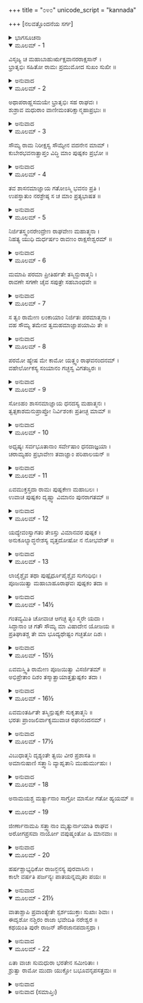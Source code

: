 +++
title = "೦೪೦"
unicode_script = "kannada"

+++
[ನಲವತ್ತೊಂದನೆಯ ಸರ್ಗ]



<details><summary>ಭಾಗಸೂಚನಾ</summary>

ಕುಬೇರನ ಆಜ್ಞೆಯಂತೆ ಪುಷ್ಪಕ ವಿಮಾನದ ಆಗಮನ, ಶ್ರೀರಾಮನಿಂದ ಪೂಜಿಸಲ್ಪಟ್ಟ ವಿಮಾನದ ನಿರ್ಗಮನ, ಭರತನಿಂದ ಶ್ರೀರಾಮರಾಜ್ಯದ ವರ್ಣನೆ
</details>

<details open><summary>ಮೂಲಮ್ - 1</summary>

ವಿಸೃಜ್ಯ ಚ ಮಹಾಬಾಹುರ್ಋಕ್ಷವಾನರರಾಕ್ಷಸಾನ್ ।  
ಭ್ರಾತೃಭಿಃ ಸಹಿತೋ ರಾಮಃ ಪ್ರಮುಮೋದ ಸುಖಂ ಸುಖೀ ॥
</details>

<details><summary>ಅನುವಾದ</summary>

ಕರಡಿಗಳನ್ನು, ವಾನರರನ್ನು, ರಾಕ್ಷಸರನ್ನು ಬೀಳ್ಕೊಟ್ಟು ಸಹೋದರರೊಂದಿಗೆ ಸುಖಸ್ವರೂಪ ಮಹಾಬಾಹು ಶ್ರೀರಾಮನು ಸುಖ ಮತ್ತು ಆನಂದವಾಗಿ ಅಯೋಧ್ಯೆಯಲ್ಲಿ ಇರತೊಡಗಿದನು.॥1॥
</details>

<details open><summary>ಮೂಲಮ್ - 2</summary>

ಅಥಾಪರಾಹ್ಣಸಮಯೇ ಭ್ರಾತೃಭಿಃ ಸಹ ರಾಘವಃ ।  
ಶುಶ್ರಾವ ಮಧುರಾಂ ವಾಣೀಮಂತರಿಕ್ಷಾನ್ಮಹಾಪ್ರಭುಃ ॥
</details>

<details><summary>ಅನುವಾದ</summary>

ಒಂದು ದಿನ ಅಪರಾಹ್ಣದಲ್ಲಿ ತನ್ನ ಸಹೋದರರೊಂದಿಗೆ ಕುಳಿತಿರುವ ಮಹಾಪ್ರಭು ಶ್ರೀರಘುನಾಥನು ಆಕಾಶದಿಂದ ಈ ಮಧುರ ವಾಣಿ ಕೇಳಿದನು.॥2॥
</details>

<details open><summary>ಮೂಲಮ್ - 3</summary>

ಸೌಮ್ಯ ರಾಮ ನಿರೀಕ್ಷಸ್ವ ಸೌಮ್ಯೇನ ವದನೇನ ಮಾಮ್ ।  
ಕುಬೇರಭವನಾತ್ಪ್ರಾಪ್ತಂ ವಿದ್ಧಿ ಮಾಂ ಪುಷ್ಪಕಂ ಪ್ರಭೋ ॥
</details>

<details><summary>ಅನುವಾದ</summary>

ಸೌಮ್ಯ ಶ್ರೀರಾಮಾ! ನೀನು ನನ್ನ ಕಡೆಗೆ ಸಂತೋಷದಿಂದ ದೃಷ್ಟಿ ಬೀರುವ ಕೃಪೆ ಮಾಡು. ನಾನು ಕುಬೇರನ ಭವನದಿಂದ ಮರಳಿದ ಪುಷ್ಪಕವಿಮಾನವೆಂದು ನಿನಗೆ ತಿಳಿದಿರಬಹುದು.॥3॥
</details>

<details open><summary>ಮೂಲಮ್ - 4</summary>

ತವ ಶಾಸನಮಾಜ್ಞಾಯ ಗತೋಽಸ್ಮಿ ಭವನಂ ಪ್ರತಿ ।  
ಉಪಸ್ಥಾತುಂ ನರಶ್ರೇಷ್ಠ ಸ ಚ ಮಾಂ ಪ್ರತ್ಯಭಾಷತ ॥
</details>

<details><summary>ಅನುವಾದ</summary>

ನರಶ್ರೇಷ್ಠನೇ! ನಿನ್ನ ಅಪ್ಪಣೆಯಂತೆ ನಾನು ಕುಬೇರನ ಸೇವೆಗಾಗಿ ಅವನ ಭವನಕ್ಕೆ ಹೋಗಿದ್ದೆ. ಆದರೆ ಅವನು ನನಗೆ ಹೇಳಿದನು.॥4॥
</details>

<details open><summary>ಮೂಲಮ್ - 5</summary>

ನಿರ್ಜಿತಸ್ತ್ವಂನರೇಂದ್ರೇಣ ರಾಘವೇಣ ಮಹಾತ್ಮನಾ ।  
ನಿಹತ್ಯ ಯುಧಿ ದುರ್ಧರ್ಷಂ ರಾವಣಂ ರಾಕ್ಷಸೇಶ್ವರಮ್ ॥
</details>

<details><summary>ಅನುವಾದ</summary>

ಎಲೈ ವಿಮಾನವೇ! ಮಹಾತ್ಮಾ ಮಹಾರಾಜ ಶ್ರೀರಾಮನು ಯುದ್ಧದಲ್ಲಿ ದುರ್ಧರ್ಷ ರಾಕ್ಷಸರಾಜ ರಾವಣನನ್ನು ವಧಿಸಿ ನಿನ್ನನ್ನು ಗೆದ್ದುಕೊಂಡಿರುವನು.॥5॥
</details>

<details open><summary>ಮೂಲಮ್ - 6</summary>

ಮಮಾಪಿ ಪರಮಾ ಪ್ರೀತಿರ್ಹತೇ ತಸ್ಮಿನ್ದುರಾತ್ಮನಿ ।  
ರಾವಣೇ ಸಗಣೇ ಚೈವ ಸಪುತ್ರೇ ಸಹಬಾಂಧವೇ ॥
</details>

<details><summary>ಅನುವಾದ</summary>

ಪುತ್ರ, ಬಂಧು-ಬಾಂಧವ, ಸೇವಕರೊಂದಿಗೆ ಆ ದುರಾತ್ಮಾ ರಾವಣನು ಹತನಾದ್ದರಿಂದ ನನಗೆ ಬಹಳ ಸಂತೋಷವಾಗಿದೆ.॥6॥
</details>

<details open><summary>ಮೂಲಮ್ - 7</summary>

ಸ ತ್ವಂ ರಾಮೇಣ ಲಂಕಾಯಾಂ ನಿರ್ಜಿತಃ ಪರಮಾತ್ಮನಾ ।  
ವಹ ಸೌಮ್ಯ ತಮೇವ ತ್ವಮಹಮಾಜ್ಞಾಪಯಾಮಿ ತೇ ॥
</details>

<details><summary>ಅನುವಾದ</summary>

ಸೌಮ್ಯ! ಹೀಗೆ ಪರಮಾತ್ಮಾ ಶ್ರೀರಾಮನು ಲಂಕೆಯಲ್ಲಿ ರಾವಣನೊಂದಿಗೆ ನಿನ್ನನ್ನು ಗೆದ್ದುಕೊಂಡಿರುವನು. ಆದ್ದರಿಂದ ನೀನು ಅವನ ಸೇವೆಯಲ್ಲೇ ಇರು ಎಂದು ನಾನು ಆಜ್ಞಾಪಿಸುತ್ತೇನೆ.॥7॥
</details>

<details open><summary>ಮೂಲಮ್ - 8</summary>

ಪರಮೋ ಹ್ಯೇಷ ಮೇ ಕಾಮೋ ಯತ್ತ್ವಂ ರಾಘವನಂದನಮ್ ।  
ವಹೇರ್ಲೋಕಸ್ಯ ಸಂಯಾನಂ ಗಚ್ಛಸ್ವ ವಿಗತಜ್ವರಃ ॥
</details>

<details><summary>ಅನುವಾದ</summary>

ರಘುಕುಲವನ್ನು ಆನಂದಿತಗೊಳಿಸುವ ಶ್ರೀರಾಮನು ಸಂಪೂರ್ಣ ಜಗತ್ತಿನ ಆಶ್ರಯದಾತನಾಗಿದ್ದಾನೆ. ನೀನು ಅವನ ವಾಹನವಾಗಿರು. ಇದು ನನ್ನ ಬಹುದೊಡ್ಡ ಕಾಮನೆಯಾಗಿದೆ. ಅದಕ್ಕಾಗಿ ನೀನು ನಿಶ್ಚಿಂತವಾಗಿ ಹೋಗು.॥8॥
</details>

<details open><summary>ಮೂಲಮ್ - 9</summary>

ಸೋಽಹಂ ಶಾಸನಮಾಜ್ಞಾಯ ಧನದಸ್ಯ ಮಹಾತ್ಮನಃ ।  
ತ್ವತ್ಸಕಾಶಮನುಪ್ರಾಪ್ತೋ ನಿರ್ವಿಶಂಕಃ ಪ್ರತೀಚ್ಛ ಮಾಮ್ ॥
</details>

<details><summary>ಅನುವಾದ</summary>

ಹೀಗೆ ನಾನು ಕುಬೇರನ ಆಜ್ಞೆ ಪಡೆದೇ ನಿನ್ನ ಬಳಿಗೆ ಬಂದಿರುವೆನು. ಆದ್ದರಿಂದ ನೀನು ನನ್ನನ್ನು ನಿಃಶಂಕನಾಗಿ ಸ್ವೀಕರಿಸು.॥9॥
</details>

<details open><summary>ಮೂಲಮ್ - 10</summary>

ಅಧೃಷ್ಯಃ ಸರ್ವಭೂತಾನಾಂ ಸರ್ವೇಷಾಂ ಧನದಾಜ್ಞಯಾ ।  
ಚರಾಮ್ಯಹಂ ಪ್ರಭಾವೇಣ ತವಾಜ್ಞಾಂ ಪರಿಪಾಲಯನ್ ॥
</details>

<details><summary>ಅನುವಾದ</summary>

ನಾನು ಎಲ್ಲ ಪ್ರಾಣಿಗಳಿಗೆ ಅಜೇಯನಾಗಿದ್ದೇನೆ. ಕುಬೇರನ ಆಜ್ಞೆಯಂತೆ ನಾನು ನಿನ್ನ ಆದೇಶವನ್ನು ಪಾಲಿಸುತ್ತಾ, ತನ್ನ ಪ್ರಭಾವದಿಂದ ಸಮಸ್ತ ಲೋಕಗಳಲ್ಲಿ ಸಂಚರಿಸುವೆನು.॥10॥
</details>

<details open><summary>ಮೂಲಮ್ - 11</summary>

ಏವಮುಕ್ತಸ್ತದಾ ರಾಮಃ ಪುಷ್ಪಕೇಣ ಮಹಾಬಲಃ ।  
ಉವಾಚ ಪುಷ್ಪಕಂ ದೃಷ್ಟ್ವಾ ವಿಮಾನಂ ಪುನರಾಗತಮ್ ॥
</details>

<details><summary>ಅನುವಾದ</summary>

ಪುಷ್ಪಕವು ಹೀಗೆ ಹೇಳಿದಾಗ ಮಹಾಬಲಿ ಶ್ರೀರಾಮನು ಆ ವಿಮಾನ ಪುನಃ ಬಂದಿರುವುದನ್ನು ನೋಡಿ ಅದರ ಬಳಿ ಹೇಳಿದನು.॥11॥
</details>

<details open><summary>ಮೂಲಮ್ - 12</summary>

ಯದ್ಯೇವಂಸ್ವಾಗತಂ ತೇಽಸ್ತು ವಿಮಾನವರ ಪುಷ್ಪಕ ।  
ಅನುಕೂಲ್ಯಾದ್ಧನೇಶಸ್ಯ ವೃತ್ತದೋಷೋ ನ ನೋಭವೇತ್ ॥
</details>

<details><summary>ಅನುವಾದ</summary>

ವಿಮಾನರಾಜ ಪುಷ್ಪಕವೇ! ಮಾತು ಹೀಗಿದ್ದರೆ ನಾನು ನಿನ್ನನ್ನು ಸ್ವಾಗತಿಸುತ್ತೇನೆ. ಕುಬೇರನ ಅನುಕೂಲತೆಯಿಂದಾಗಿ ನಮಗೆ ಮೇರೆ ಮೀರಿದ ದೋಷ ತಟ್ಟಲಾರದು.॥12॥
</details>

<details open><summary>ಮೂಲಮ್ - 13</summary>

ಲಾಜೈಶ್ಚೈವ ತಥಾ ಪುಷ್ಪೈರ್ಧೂಪೈಶ್ಚೈವ ಸುಗಂಧಿಭಿಃ ।  
ಪೂಜಯಿತ್ವಾ ಮಹಾಬಾಹೂರಾಘವಃ ಪುಷ್ಪಕಂ ತದಾ ॥
</details>

<details><summary>ಅನುವಾದ</summary>

ಹೀಗೆ ಹೇಳಿ ಮಹಾಬಾಹು ಶ್ರೀರಾಮನು ಅರಳು, ಪುಷ್ಪ, ಧೂಪ, ಚಂದನಾದಿಗಳಿಂದ ಪುಷ್ಪಕವಿಮಾನವನ್ನು ಪೂಜಿಸಿದನು ಹಾಗೂ ಹೇಳಿದನು.॥13॥
</details>

<details open><summary>ಮೂಲಮ್ - 14½</summary>

ಗಂತವ್ಯಮಿತಿ ಚೋವಾಚ ಆಗಚ್ಛ ತ್ವಂ ಸ್ಮರೇ ಯದಾ ।  
ಸಿದ್ಧಾನಾಂ ಚ ಗತೌ ಸೌಮ್ಯ ಮಾ ವಿಷಾದೇನ ಯೋಜಯ ॥  
ಪ್ರತಿಘಾತಶ್ಚ ತೇ ಮಾ ಭೂದ್ಯಥೇಷ್ಟಂ ಗಚ್ಛತೋ ದಿಶಃ ।
</details>

<details><summary>ಅನುವಾದ</summary>

ಈಗ ನೀನು ಹೊರಟು ಹೋಗು, ನಾನು ಸ್ಮರಿಸಿದಾಗ ಬಂದು ಬಿಡು. ಆಕಾಶದಲ್ಲಿ ಇರುತ್ತಾ, ನಿನಗೆ ನನ್ನ ವಿಯೋಗದ ದುಃಖವಾಗಬಾರದು. (ಸಮಯ ಬಂದಾಗ ನಿನ್ನನ್ನು ಉಪಯೋಗಿಸುವೆನು.) ಸ್ವೇಚ್ಛೆಯಿಂದ ಸಮಸ್ತ ದಿಕ್ಕುಗಳಿಗೆ ಹೋಗುವಾಗ ಎಲ್ಲಿಯೂ ಢಿಕ್ಕಿ ಹೊಡೆಯದಿರಲಿ, ಅಥವಾ ನಿನ್ನ ಗತಿ ಕುಂಠಿತವಾಗದಿರಲಿ.॥14½॥
</details>

<details open><summary>ಮೂಲಮ್ - 15½</summary>

ಏವಮಸ್ತ್ವಿತಿ ರಾಮೇಣ ಪೂಜಯಿತ್ವಾ ವಿಸರ್ಜಿತಮ್ ॥  
ಅಭಿಪ್ರೇತಾಂ ದಿಶಂ ತಸ್ಮಾತ್ಪ್ರಾಯಾತ್ತತ್ಪುಷ್ಪಕಂ ತದಾ ।
</details>

<details><summary>ಅನುವಾದ</summary>

ಪುಷ್ಪಕವು  ಹಾಗೆಯೇ ಆಗಲಿ ಎಂದು ಹೇಳಿ ಅವನ ಆಜ್ಞೆಯನ್ನು ಶಿರಸಾವಹಿಸಿಕೊಂಡನು. ಹೀಗೆ ಶ್ರೀರಾಮ ಅದನ್ನು ಪೂಜಿಸಿ ಹೋಗಲು ಅಪ್ಪಣೆ ಮಾಡಿದಾಗ ಆ ಪುಷ್ಪಕವು ತನಗೆ ಬೇಕಾದಲ್ಲಿಗೆ ಹೊರಟುಹೋಯಿತು.॥15½॥
</details>

<details open><summary>ಮೂಲಮ್ - 16½</summary>

ಏವಮಂತರ್ಹಿತೇ ತಸ್ಮಿನ್ಪುಷ್ಪಕೇ ಸುಕೃತಾತ್ಮನಿ ॥  
ಭರತಃ ಪ್ರಾಂಜಲಿರ್ವಾಕ್ಯಮುವಾಚ ರಘುನಂದನಮ್ ।
</details>

<details><summary>ಅನುವಾದ</summary>

ಹೀಗೆ ಪುಣ್ಯಮಯ ಪುಷ್ಪಕವಿಮಾನವು ಅದೃಶ್ಯವಾದಾಗ ಭರತನು ಕೈಮುಗಿದುಕೊಂಡು ಶ್ರೀರಘುನಾಥನಲ್ಲಿ ಇಂತೆಂದನು.॥16½॥
</details>

<details open><summary>ಮೂಲಮ್ - 17½</summary>

ವಿಬುಧಾತ್ಮನಿ ದೃಶ್ಯಂತೇ ತ್ವಯಿ ವೀರ ಪ್ರಶಾಸತಿ ॥  
ಅಮಾನುಷಾಣಿ ಸತ್ತ್ವಾನಿ ವ್ಯಾಹೃತಾನಿ ಮುಹುರ್ಮುಹುಃ ।
</details>

<details><summary>ಅನುವಾದ</summary>

ವೀರವರನೇ! ನೀನು ದೇವಸ್ವರೂಪನಾಗಿರುವೆ. ಇದರಿಂದ ನಿನ್ನ ಶಾಸನ ಕಾಲದಲ್ಲಿ ಮನುಷ್ಯೇತರ ಪ್ರಾಣಿಗಳೂ ಕೂಡ ಪದೇ-ಪದೇ ಮನುಷ್ಯರಂತೆ ಸಂಭಾಷಣ ಮಾಡುವುದು ಕಂಡುಬರುತ್ತದೆ.॥17½॥
</details>

<details open><summary>ಮೂಲಮ್ - 18</summary>

ಅನಾಮಯಶ್ಚ ಮರ್ತ್ಯಾನಾಂ ಸಾಗ್ರೋ ಮಾಸೋ ಗತೋ ಹ್ಯಯಮ್ ॥
</details>

<details open><summary>ಮೂಲಮ್ - 19</summary>

ಜೀರ್ಣಾನಾಮಪಿ ಸತ್ತ್ವಾನಾಂ ಮೃತ್ಯುರ್ನಾಯಾತಿ ರಾಘವ ।  
ಅರೋಗಪ್ರಸವಾ ನಾರ್ಯೋ ವಪುಷ್ಮಂತೋ ಹಿ ಮಾನವಾಃ ॥
</details>

<details><summary>ಅನುವಾದ</summary>

ರಾಘವ! ನೀನು ಪಟ್ಟಾಭಿಷಿಕ್ತನಾಗಿ ಒಂದು ತಿಂಗಳಿಗಿಂತ ಹೆಚ್ಚಾಯಿತು ಅಂದಿನಿಂದ ಎಲ್ಲ ಜನರು ನಿರೋಗಿಯಾಗಿದ್ದಾರೆ. ಮುದಿಪ್ರಾಣಿಯ ಬಳಿಯೂ ಮೃತ್ಯು ಸುಳಿಯುವುದಿಲ್ಲ. ಸ್ತ್ರೀಯರು ಕಷ್ಟವಿಲ್ಲದೆ ಮಕ್ಕಳನ್ನು ಹಡೆಯುತ್ತಾರೆ. ಎಲ್ಲ ಮನುಷ್ಯರು ಹೃಷ್ಟ-ಪುಷ್ಟರಾಗಿ ಕಂಡುಬರುತ್ತಾರೆ.॥18-19॥
</details>

<details open><summary>ಮೂಲಮ್ - 20</summary>

ಹರ್ಷಶ್ಚಾಭ್ಯಧಿಕೋ ರಾಜನ್ಜನಸ್ಯ ಪುರವಾಸಿನಃ ।  
ಕಾಲೇ ವರ್ಷತಿ ಪರ್ಜನ್ಯಃ ಪಾತಯನ್ನಮೃತಂ ಪಯಃ ॥
</details>

<details><summary>ಅನುವಾದ</summary>

ರಾಜನೇ! ಪ್ರಜಾಜನರಲ್ಲಿ ಹರ್ಷ ಹೆಚ್ಚಾಗಿದೆ. ಮೇಘಗಳು ಅಮೃತದಂತಹ ನೀರನ್ನು ಸುರಿಸುತ್ತಾ ಸಮಯಕ್ಕೆ ಸರಿಯಾಗಿ ಮಳೆಗರೆಯುತ್ತಿವೆ.॥20॥
</details>

<details open><summary>ಮೂಲಮ್ - 21½</summary>

ವಾತಾಶ್ಚಾಪಿ ಪ್ರವಾಂತ್ಯೇತೇ ಸ್ಪರ್ಶಯುಕ್ತಾಃ ಸುಖಾಃ ಶಿವಾಃ ।  
ಈದೃಶೋ ನಶ್ಚಿರಂ ರಾಜಾ ಭವೇದಿತಿ ನರೇಶ್ವರ ॥  
ಕಥಯಂತಿ ಪುರೇ ರಾಜನ್ ಪೌರಜಾನಪದಾಸ್ತಥಾ ।
</details>

<details><summary>ಅನುವಾದ</summary>

ವಾಯುವು ಶೀತಲ ಮತ್ತು ಸುಖಸ್ಪರ್ಶವಾಗಿ ಬೀಸುತ್ತಿದೆ. ರಾಜನೇ! ನಗರ ಮತ್ತು ರಾಷ್ಟ್ರದ ಜನರು - ನಮಗೆ ಚಿರಕಾಲ ಇಂತಹ ಪ್ರಭಾವೀ ರಾಜನೇ ಇರಲಿ ಎಂದು ಈ ಪುರಿಯಲ್ಲಿ ಹೇಳುತ್ತಾರೆ.॥21½॥
</details>

<details open><summary>ಮೂಲಮ್ - 22</summary>

ಏತಾ ವಾಚಃ ಸುಮಧುರಾ ಭರತೇನ ಸಮೀರಿತಾಃ ।  
ಶ್ರುತ್ವಾ ರಾಮೋ ಮುದಾ ಯುಕ್ತೋ ಬಭೂವನೃಪಸತ್ತಮಃ ॥
</details>

<details><summary>ಅನುವಾದ</summary>

ಭರತನು ಹೇಳಿದ ಇಂತಹ ಸುಮಧುರ ಮಾತನ್ನು ಕೇಳಿ ನೃಪಶ್ರೇಷ್ಠ ಶ್ರೀರಾಮಚಂದ್ರನಿಗೆ ಬಹಳ ಸಂತೋಷವುಂಟಾಯಿತು.॥22॥
</details>

<details><summary>ಅನುವಾದ (ಸಮಾಪ್ತಿಃ)</summary>

ಶ್ರೀವಾಲ್ಮೀಕಿ ವಿರಚಿತ ಆರ್ಷರಾಮಾಯಣ ಆದಿಕಾವ್ಯದ ಉತ್ತರ ಕಾಂಡದಲ್ಲಿ ನಲವತ್ತೊಂದನೆಯ ಸರ್ಗ ಪೂರ್ಣವಾಯಿತು. ॥41॥
</details>
